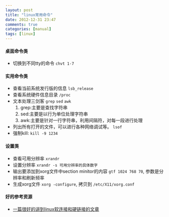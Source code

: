 ```yaml
---
layout: post
title: "linux常用命令"
date: 2012-12-31 23:47
comments: true
categories: [manual]
tags: [linux]
---
```


#### 桌面命令类

* 切换到不同tty的命令 `chvt 1-7`

#### 实用命令类

* 查看当前系统发行版的信息 `lsb_release`
* 查看系统硬件信息目录 `/proc`
* 文本处理三剑客 `grep` `sed` `awk`
	1. grep:主要是查找字符串
	2. sed:主要是以行为单位处理字符串
	3. awk:主要是针对一行字符串，利用间隔符，对每一段进行处理
* 列出所有打开的文件，可以进行各种网络调试等。 `lsof`
* 强制kill: `kill -9 1234`

#### 设置类

* 查看可用分辨率 `xrandr`
* 设置分辨率 `xrandr -s 可用分辨率的具体数字`
* 输出要添加到xorg文件中section minitor的内容 `gtf 1024 768 70`, 参数是分辨率和刷新频率
* 生成xorg文件 `xorg -configure`, 拷贝到 `/etc/X11/xorg.conf`


#### 好的参考资源

* [一篇很好的讲到linux软连接和硬链接的文章](http://www.ibm.com/developerworks/cn/linux/l-cn-hardandsymb-links/)
